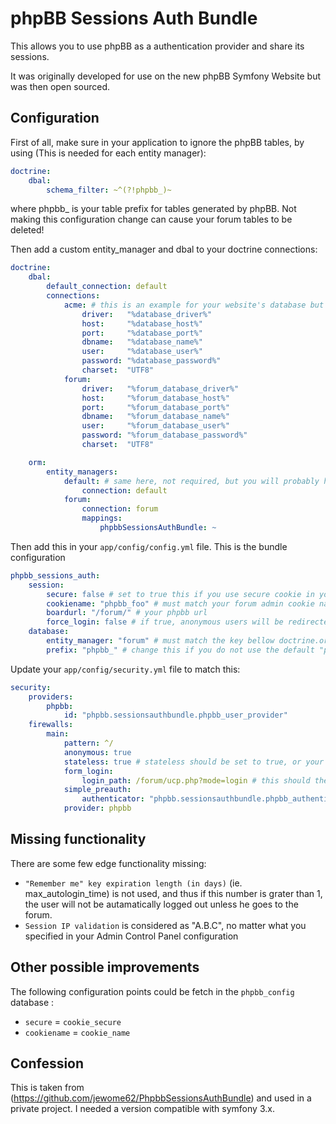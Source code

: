 # phpBB Sessions Auth Bundle

This allows you to use phpBB as a authentication provider and share its sessions.

It was originally developed for use on the new phpBB Symfony Website but was then open sourced.


## Configuration

First of all, make sure in your application to ignore the phpBB tables, by using (This is needed for each entity manager):

```yaml
doctrine:
    dbal:
        schema_filter: ~^(?!phpbb_)~
```        
where phpbb_ is your table prefix for tables generated by phpBB. Not making this configuration change can cause your forum tables to be deleted!

Then add a custom entity_manager and dbal to your doctrine connections:
```yaml
doctrine:
    dbal:
        default_connection: default
        connections:
            acme: # this is an example for your website's database but it's not required
                driver:   "%database_driver%"
                host:     "%database_host%"
                port:     "%database_port%"
                dbname:   "%database_name%"
                user:     "%database_user%"
                password: "%database_password%"
                charset:  "UTF8"
            forum:
                driver:   "%forum_database_driver%"
                host:     "%forum_database_host%"
                port:     "%forum_database_port%"
                dbname:   "%forum_database_name%"
                user:     "%forum_database_user%"
                password: "%forum_database_password%"
                charset:  "UTF8"

    orm:
        entity_managers:
            default: # same here, not required, but you will probably have this in your configuration
                connection: default 
            forum:
                connection: forum
                mappings:
                    phpbbSessionsAuthBundle: ~
```

Then add this in your `app/config/config.yml` file. This is the bundle configuration
```yaml
phpbb_sessions_auth:
    session:
        secure: false # set to true this if you use secure cookie in your php admin configuration
        cookiename: "phpbb_foo" # must match your forum admin cookie name configuration
        boardurl: "/forum/" # your phpbb url
        force_login: false # if true, anonymous users will be redirected to the login page
    database:
        entity_manager: "forum" # must match the key bellow doctrine.orm.entity_managers
        prefix: "phpbb_" # change this if you do not use the default "phpbb_" prefix
```

Update your `app/config/security.yml` file to match this:
```yaml
security:
    providers:
        phpbb: 
            id: "phpbb.sessionsauthbundle.phpbb_user_provider"
    firewalls:
        main:
            pattern: ^/
            anonymous: true
            stateless: true # stateless should be set to true, or your symfony user may be stored in the session even if you logged out from the phpbb instance 
            form_login:
                login_path: /forum/ucp.php?mode=login # this should theorically not be set, but if not returns a 500 instead a 403, see https://github.com/symfony/symfony/issues/8467 for more informations
            simple_preauth:
                authenticator: "phpbb.sessionsauthbundle.phpbb_authenticator"
            provider: phpbb
```

## Missing functionality

There are some few edge functionality missing: 

  * `"Remember me" key expiration length (in days)` (ie. max_autologin_time) is not used, and thus if this number is grater than 1, the user will not be autamatically logged out unless he goes to the forum.
  * `Session IP validation` is considered as "A.B.C", no matter what you specified in your Admin Control Panel configuration

## Other possible improvements
The following configuration points could be fetch in the `phpbb_config` database :
  * `secure` = `cookie_secure`
  * `cookiename` = `cookie_name`

## Confession

This is taken from (https://github.com/jewome62/PhpbbSessionsAuthBundle) and used in a
private project. I needed a version compatible with symfony 3.x.
